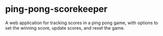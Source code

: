 # ping-pong-scorekeeper
A web application for tracking scores in a ping pong game, with options to set the winning score, update scores, and reset the game.

